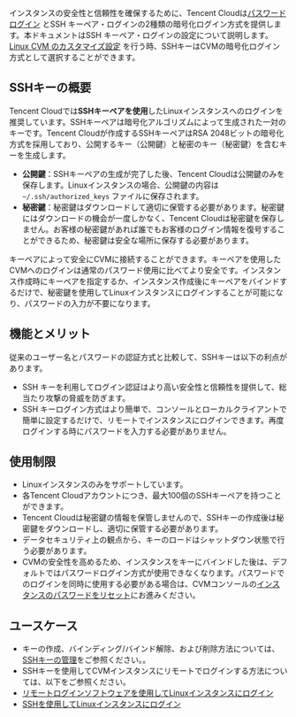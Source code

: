インスタンスの安全性と信頼性を確保するために、Tencent Cloudは[パスワードログイン](/doc/product/213/6093) とSSH キーペア・ログインの2種類の暗号化ログイン方式を提供します。本ドキュメントはSSH キーペア・ログインの設定について説明します。
[Linux CVM のカスタマイズ設定](/doc/product/213/10517#.E8.AE.BE.E7.BD.AE.E4.BF.A1.E6.81.AF) を行う時、SSHキーはCVMの暗号化ログイン方式として選択することができます。

## SSHキーの概要
Tencent Cloudでは**SSHキーペアを使用**したLinuxインスタンスへのログインを推奨しています。SSHキーペアは暗号化アルゴリズムによって生成された一対のキーです。Tencent Cloudが作成するSSHキーペアはRSA 2048ビットの暗号化方式を採用しており、公開するキー（公開鍵）と秘密のキー（秘密鍵）を含むキーを生成します。
- **公開鍵**：SSHキーペアの生成が完了した後、Tencent Cloudは公開鍵のみを保存します。Linuxインスタンスの場合、公開鍵の内容は `~/.ssh/authorized_keys` ファイルに保存されます。
- **秘密鍵**：秘密鍵はダウンロードして適切に保管する必要があります。秘密鍵にはダウンロードの機会が一度しかなく、Tencent Cloudは秘密鍵を保存しません。お客様の秘密鍵があれば誰でもお客様のログイン情報を復号することができるため、秘密鍵は安全な場所に保存する必要があります。

キーペアによって安全にCVMに接続することができます。キーペアを使用したCVMへのログインは通常のパスワード使用に比べてより安全です。インスタンス作成時にキーペアを指定するか、インスタンス作成後にキーペアをバインドするだけで、秘密鍵を使用してLinuxインスタンスにログインすることが可能になり、パスワードの入力が不要になります。

## 機能とメリット
従来のユーザー名とパスワードの認証方式と比較して、SSHキーは以下の利点があります。
- SSH キーを利用してログイン認証はより高い安全性と信頼性を提供して、総当たり攻撃の脅威を防ぎます。
- SSH キーログイン方式はより簡単で、コンソールとローカルクライアントで簡単に設定するだけで、リモートでインスタンスにログインできます。再度ログインする時にパスワードを入力する必要がありません。

## 使用制限
- Linuxインスタンスのみをサポートしています。
- 各Tencent Cloudアカウントにつき、最大100個のSSHキーペアを持つことができます。
- Tencent Cloudは秘密鍵の情報を保管しませんので、SSHキーの作成後は秘密鍵をダウンロードし、適切に保管する必要があります。
- データセキュリティ上の観点から、キーのロードはシャットダウン状態で行う必要があります。
- CVMの安全性を高めるため、インスタンスをキーにバインドした後は、デフォルトではパスワードログイン方式が使用できなくなります。パスワードでのログインを同時に使用する必要がある場合は、CVMコンソールの[インスタンスのパスワードをリセット](https://intl.cloud.tencent.com/document/product/213/16566)にお進みください。


## ユースケース
- キーの作成、バインディング/バインド解除、および削除方法については、[SSHキーの管理](https://intl.cloud.tencent.com/document/product/213/16691)をご参照ください。。
- SSHキーを使用してCVMインスタンスにリモートでログインする方法については、以下をご参照ください。
 - [リモートログインソフトウェアを使用してLinuxインスタンスにログイン](https://intl.cloud.tencent.com/document/product/213/32502)
 - [SSHを使用してLinuxインスタンスにログイン](https://intl.cloud.tencent.com/document/product/213/32501)



